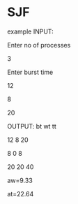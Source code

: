# SJF

example 
INPUT:

Enter no of processes

3

Enter burst time 

12

8

20

OUTPUT: bt wt tt

12 8 20

8 0 8

20 20 40 

aw=9.33

at=22.64
